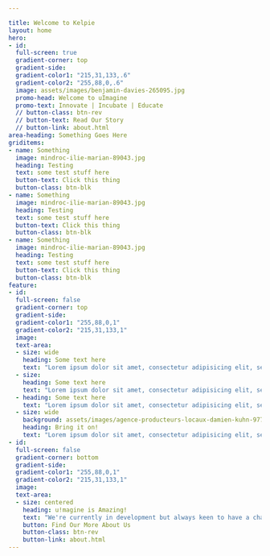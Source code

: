 ```yaml
---

title: Welcome to Kelpie
layout: home
hero:
- id:
  full-screen: true
  gradient-corner: top
  gradient-side:
  gradient-color1: "215,31,133,.6"
  gradient-color2: "255,88,0,.6"
  image: assets/images/benjamin-davies-265095.jpg
  promo-head: Welcome to uImagine
  promo-text: Innovate | Incubate | Educate
  // button-class: btn-rev
  // button-text: Read Our Story
  // button-link: about.html
area-heading: Something Goes Here
griditems:
- name: Something
  image: mindroc-ilie-marian-89043.jpg
  heading: Testing
  text: some test stuff here
  button-text: Click this thing
  button-class: btn-blk
- name: Something
  image: mindroc-ilie-marian-89043.jpg
  heading: Testing
  text: some test stuff here
  button-text: Click this thing
  button-class: btn-blk
- name: Something
  image: mindroc-ilie-marian-89043.jpg
  heading: Testing
  text: some test stuff here
  button-text: Click this thing
  button-class: btn-blk
feature:
- id:   
  full-screen: false
  gradient-corner: top
  gradient-side:
  gradient-color1: "255,88,0,1"
  gradient-color2: "215,31,133,1"
  image:
  text-area:
  - size: wide
    heading: Some text here
    text: "Lorem ipsum dolor sit amet, consectetur adipisicing elit, sed do eiusmod tempor incididunt ut labore et dolore magna aliqua. Ut enim ad minim veniam, quis nostrud exercitation ullamco laboris nisi ut aliquip ex ea commodo consequat. Duis aute irure dolor in reprehenderit in voluptate velit esse cillum dolore eu fugiat nulla pariatur. Excepteur sint occaecat cupidatat non proident, sunt in culpa qui officia deserunt mollit anim id est laborum."
  - size:
    heading: Some text here
    text: "Lorem ipsum dolor sit amet, consectetur adipisicing elit, sed do eiusmod tempor incididunt ut labore et dolore magna aliqua. Ut enim ad minim veniam, quis nostrud exercitation ullamco laboris nisi ut aliquip ex ea commodo consequat. Duis aute irure dolor in reprehenderit in voluptate velit esse cillum dolore eu fugiat nulla pariatur. Excepteur sint occaecat cupidatat non proident, sunt in culpa qui officia deserunt mollit anim id est laborum."
  - heading: Some text here
    text: "Lorem ipsum dolor sit amet, consectetur adipisicing elit, sed do eiusmod tempor incididunt ut labore et dolore magna aliqua. Ut enim ad minim veniam, quis nostrud exercitation ullamco laboris nisi ut aliquip ex ea commodo consequat. Duis aute irure dolor in reprehenderit in voluptate velit esse cillum dolore eu fugiat nulla pariatur. Excepteur sint occaecat cupidatat non proident, sunt in culpa qui officia deserunt mollit anim id est laborum."
  - size: wide
    background: assets/images/agence-producteurs-locaux-damien-kuhn-97729.jpg
    heading: Bring it on!
    text: "Lorem ipsum dolor sit amet, consectetur adipisicing elit, sed do eiusmod tempor incididunt ut labore et dolore magna aliqua. Ut enim ad minim veniam, quis nostrud exercitation ullamco laboris nisi ut aliquip ex ea commodo consequat. Duis aute irure dolor in reprehenderit in voluptate velit esse cillum dolore eu fugiat nulla pariatur. Excepteur sint occaecat cupidatat non proident, sunt in culpa qui officia deserunt mollit anim id est laborum."
- id:
  full-screen: false
  gradient-corner: bottom
  gradient-side:
  gradient-color1: "255,88,0,1"
  gradient-color2: "215,31,133,1"
  image:
  text-area:
  - size: centered
    heading: u!magine is Amazing!
    text: "We're currently in development but always keen to have a chat and discuss the future. Feel free to get in touch with us, we'd love to pitch our idea and discuss AgTech in general. We love to consult on projects too - so if you're looking for some technical expertise let us know!"
    button: Find Our More About Us
    button-class: btn-rev
    button-link: about.html
---
```

